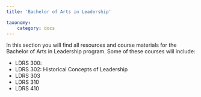 ```yaml
---
title: 'Bachelor of Arts in Leadership'

taxonomy:
    category: docs
---
```


In this section you will find all resources and course materials for the Bachelor of Arts in Leadership program. Some of these courses wlil include:

* LDRS 300:
* LDRS 302: Historical Concepts of Leadership
* LDRS 303
* LDRS 310
* LDRS 410
